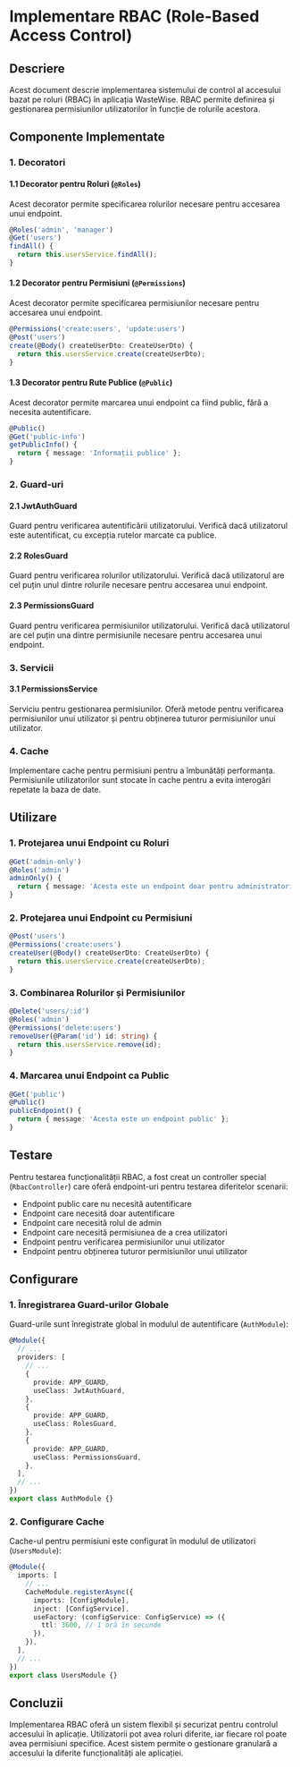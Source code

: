 # Implementare RBAC (Role-Based Access Control)

## Descriere

Acest document descrie implementarea sistemului de control al accesului bazat pe roluri (RBAC) în aplicația WasteWise. RBAC permite definirea și gestionarea permisiunilor utilizatorilor în funcție de rolurile acestora.

## Componente Implementate

### 1. Decoratori

#### 1.1 Decorator pentru Roluri (`@Roles`)

Acest decorator permite specificarea rolurilor necesare pentru accesarea unui endpoint.

```typescript
@Roles('admin', 'manager')
@Get('users')
findAll() {
  return this.usersService.findAll();
}
```

#### 1.2 Decorator pentru Permisiuni (`@Permissions`)

Acest decorator permite specificarea permisiunilor necesare pentru accesarea unui endpoint.

```typescript
@Permissions('create:users', 'update:users')
@Post('users')
create(@Body() createUserDto: CreateUserDto) {
  return this.usersService.create(createUserDto);
}
```

#### 1.3 Decorator pentru Rute Publice (`@Public`)

Acest decorator permite marcarea unui endpoint ca fiind public, fără a necesita autentificare.

```typescript
@Public()
@Get('public-info')
getPublicInfo() {
  return { message: 'Informații publice' };
}
```

### 2. Guard-uri

#### 2.1 JwtAuthGuard

Guard pentru verificarea autentificării utilizatorului. Verifică dacă utilizatorul este autentificat, cu excepția rutelor marcate ca publice.

#### 2.2 RolesGuard

Guard pentru verificarea rolurilor utilizatorului. Verifică dacă utilizatorul are cel puțin unul dintre rolurile necesare pentru accesarea unui endpoint.

#### 2.3 PermissionsGuard

Guard pentru verificarea permisiunilor utilizatorului. Verifică dacă utilizatorul are cel puțin una dintre permisiunile necesare pentru accesarea unui endpoint.

### 3. Servicii

#### 3.1 PermissionsService

Serviciu pentru gestionarea permisiunilor. Oferă metode pentru verificarea permisiunilor unui utilizator și pentru obținerea tuturor permisiunilor unui utilizator.

### 4. Cache

Implementare cache pentru permisiuni pentru a îmbunătăți performanța. Permisiunile utilizatorilor sunt stocate în cache pentru a evita interogări repetate la baza de date.

## Utilizare

### 1. Protejarea unui Endpoint cu Roluri

```typescript
@Get('admin-only')
@Roles('admin')
adminOnly() {
  return { message: 'Acesta este un endpoint doar pentru administratori' };
}
```

### 2. Protejarea unui Endpoint cu Permisiuni

```typescript
@Post('users')
@Permissions('create:users')
createUser(@Body() createUserDto: CreateUserDto) {
  return this.usersService.create(createUserDto);
}
```

### 3. Combinarea Rolurilor și Permisiunilor

```typescript
@Delete('users/:id')
@Roles('admin')
@Permissions('delete:users')
removeUser(@Param('id') id: string) {
  return this.usersService.remove(id);
}
```

### 4. Marcarea unui Endpoint ca Public

```typescript
@Get('public')
@Public()
publicEndpoint() {
  return { message: 'Acesta este un endpoint public' };
}
```

## Testare

Pentru testarea funcționalității RBAC, a fost creat un controller special (`RbacController`) care oferă endpoint-uri pentru testarea diferitelor scenarii:

- Endpoint public care nu necesită autentificare
- Endpoint care necesită doar autentificare
- Endpoint care necesită rolul de admin
- Endpoint care necesită permisiunea de a crea utilizatori
- Endpoint pentru verificarea permisiunilor unui utilizator
- Endpoint pentru obținerea tuturor permisiunilor unui utilizator

## Configurare

### 1. Înregistrarea Guard-urilor Globale

Guard-urile sunt înregistrate global în modulul de autentificare (`AuthModule`):

```typescript
@Module({
  // ...
  providers: [
    // ...
    {
      provide: APP_GUARD,
      useClass: JwtAuthGuard,
    },
    {
      provide: APP_GUARD,
      useClass: RolesGuard,
    },
    {
      provide: APP_GUARD,
      useClass: PermissionsGuard,
    },
  ],
  // ...
})
export class AuthModule {}
```

### 2. Configurare Cache

Cache-ul pentru permisiuni este configurat în modulul de utilizatori (`UsersModule`):

```typescript
@Module({
  imports: [
    // ...
    CacheModule.registerAsync({
      imports: [ConfigModule],
      inject: [ConfigService],
      useFactory: (configService: ConfigService) => ({
        ttl: 3600, // 1 oră în secunde
      }),
    }),
  ],
  // ...
})
export class UsersModule {}
```

## Concluzii

Implementarea RBAC oferă un sistem flexibil și securizat pentru controlul accesului în aplicație. Utilizatorii pot avea roluri diferite, iar fiecare rol poate avea permisiuni specifice. Acest sistem permite o gestionare granulară a accesului la diferite funcționalități ale aplicației.
